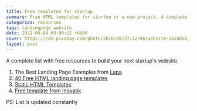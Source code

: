```yaml
---
title: Free templates for startup
summary: Free HTML templates for startup or a new project. A complete list with free resources to build your next startup's website and gain the traction to the sky.
categories: resources
tags: landingpage website
date: 2021-09-08 09:09:12 +0000
cover: https://cdn.pixabay.com/photo/2016/08/27/12/06/website-1624028_1280.png
layout: post
---
```


A complete list with free resources to build your next startup's website.

1. The Best Landing Page Examples from [Lapa](https://www.lapa.ninja/)
2. [40 Free HTML landing page templates](https://dev.to/davidepacilio/40-free-html-landing-page-templates-3gfp)
3. [Static HTML Templates](https://designmodo.com/website-templates/)
4. [Free template from Inovatik](https://inovatik.com/)


PS: List is updated constantly
